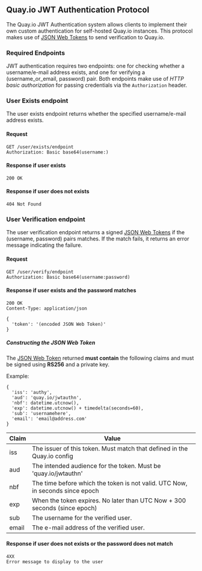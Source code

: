 ## Quay.io JWT Authentication Protocol

The Quay.io JWT Authentication system allows clients to implement their own custom authentication for self-hosted Quay.io instances. This protocol makes use of [JSON Web Tokens](http://jwt.io) to send verification to Quay.io.

### Required Endpoints

JWT authentication requires two endpoints: one for checking whether a username/e-mail address exists, and one for verifying a (username_or_email, password) pair. Both endpoints make use of *HTTP basic authorization* for passing credentials via the `Authorization` header.

### User Exists endpoint

The user exists endpoint returns whether the specified username/e-mail address exists.

#### Request

```
GET /user/exists/endpoint
Authorization: Basic base64(username:)
```

#### Response if user exists

```
200 OK
```

#### Response if user does not exists

```
404 Not Found
```

### User Verification endpoint

The user verification endpoint returns a signed [JSON Web Tokens](http://jwt.io) if the (username, password) pairs matches. If the match fails, it returns an error message indicating the failure.

#### Request

```
GET /user/verify/endpoint
Authorization: Basic base64(username:password)
```

#### Response if user exists and the password matches

```
200 OK
Content-Type: application/json

{
  'token': '(encoded JSON Web Token)'
}
```

##### Constructing the JSON Web Token

The [JSON Web Token](http://jwt.io) returned **must contain** the following claims and must be signed using **RS256** and a private key.

Example:
```
{
  'iss': 'authy',
  'aud': 'quay.io/jwtauthn',
  'nbf': datetime.utcnow(),
  'exp': datetime.utcnow() + timedelta(seconds=60),
  'sub': 'usernamehere',
  'email': 'email@address.com'
}
```

| Claim  | Value                                                                         |
| ------ | ----------------------------------------------------------------------------- |
| iss    | The issuer of this token. Must match that defined in the Quay.io config       |
| aud    | The intended audience for the token. Must be 'quay.io/jwtauthn'               |
| nbf    | The time before which the token is not valid. UTC Now, in seconds since epoch |
| exp    | When the token expires. No later than UTC Now + 300 seconds (since epoch)     |
| sub    | The username for the verified user.                                           |
| email  | The e-mail address of the verified user.                                      |


#### Response if user does not exists or the password does not match

```
4XX
Error message to display to the user
```
